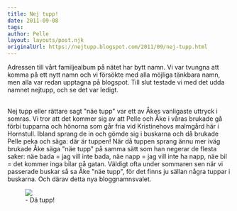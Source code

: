 ```yaml
---
title: Nej tupp!
date: 2011-09-08
tags: 	
author: Pelle
layout: layouts/post.njk
originalUrl: https://nejtupp.blogspot.com/2011/09/nej-tupp.html
---
```


Adressen till vårt familjealbum på nätet har bytt namn. Vi var tvungna att komma på ett nytt namn och vi försökte med alla möjliga tänkbara namn, men alla var redan upptagna på blogspot. Till slut testade vi med det udda namnet nejtupp, och se det var ledigt.
<br><br>

Nej tupp eller rättare sagt "näe tupp" var ett av Åkes vanligaste uttryck i somras. Vi tror att det kommer sig av att Pelle och Åke i våras brukade gå förbi tupparna och hönorna som går fria vid Kristinehovs malmgård här i Hornstull. Ibland sprang de in och gömde sig i buskarna och då brukade Pelle peka och säga: där är tuppen! När då tuppen sprang ännu mer iväg brukade Åke säga "näe tupp" på samma sätt som han negerar de flesta saker: näe bada = jag vill inte bada, näe napp = jag vill inte ha napp, näe bil = det kommer inga bilar på gatan. Väldigt ofta under sommaren sen när vi passerade buskar så sa Åke "näe tupp", för det finns ju sällan några tuppar i buskarna. Och därav detta nya bloggnamnsvalet.

<figure>
	<img src="../../../img/2011/09/Hemmakring-_MG_8534.jpg">
	<figcaption>- Dä tupp!</figcaption>
</figure>


